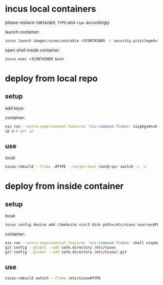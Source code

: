 # incus local containers

please replace `CONTAINER`, `TYPE` and `<ip>` accordingly

launch container:

```bash
incus launch images:nixos/unstable r3CONTAINER -c security.privileged=true -c security.nesting=true
```

open shell inside container: 

```bash
incus exec r3CONTAINER bash
```

# deploy from local repo

## setup

add keys:

container:

```bash
nix run --extra-experimental-features 'nix-command flakes' nixpkgs#ssh-import-id gh:YOURGHUSERNAME # add your github key for ssh
ip a # get ip
```

## use

local:

```bash
nixos-rebuild --flake .#TYPE --target-host root@<ip> switch -L -v
```

# deploy from inside container

## setup

local:

```bash
incus config device add r3website nixr3 disk path=/etc/nixos source=$PWD
```

container:

```bash
nix run --extra-experimental-features 'nix-command flakes' shell nixpkgs#git
git config --global --add safe.directory /etc/nixos
git config --global --add safe.directory /etc/nixos/.git
```

## use

```bash
nixos-rebuild swtich --flake /etc/nixos#TYPE
```
